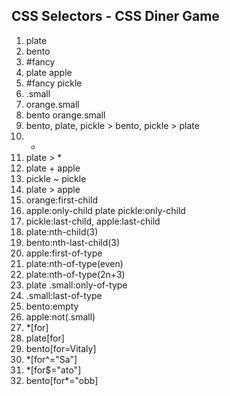## CSS Selectors - CSS Diner Game

1. plate
2. bento
3. #fancy
4. plate apple
5. #fancy pickle
6. .small
7. orange.small
8. bento orange.small
9. bento, plate, pickle > bento, pickle > plate
10. *
11. plate > *
12. plate + apple
13. pickle ~ pickle
14. plate > apple
15. orange:first-child
16. apple:only-child plate pickle:only-child
17. pickle:last-child, apple:last-child
18. plate:nth-child(3)
19. bento:nth-last-child(3)
20. apple:first-of-type
21. plate:nth-of-type(even)
22. plate:nth-of-type(2n+3)
23. plate .small:only-of-type
24. .small:last-of-type
25. bento:empty
26. apple:not(.small)
27. *\[for\]
28. plate\[for\]
29. bento\[for=Vitaly\]
30. *\[for^="Sa"\]
31. *\[for$="ato"\]
32. bento\[for*="obb\]
